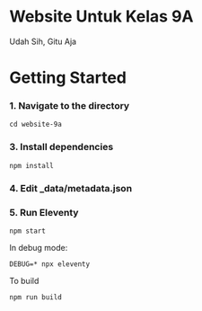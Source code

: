 # Website Untuk Kelas 9A
Udah Sih, Gitu Aja

# Getting Started

### 1. Navigate to the directory

```
cd website-9a
```

### 3. Install dependencies

```
npm install
```

### 4. Edit _data/metadata.json

### 5. Run Eleventy

```
npm start
```

In debug mode:
```
DEBUG=* npx eleventy
```

To build 
```
npm run build
```
